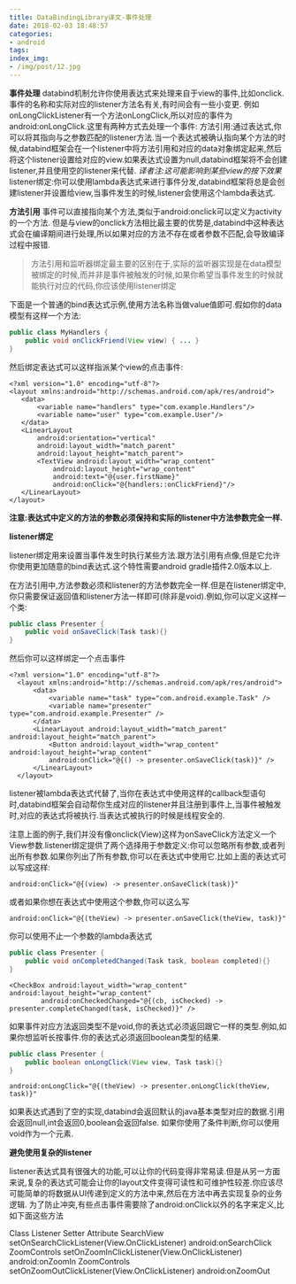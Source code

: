 ```yaml
---
title: DataBindingLibrary译文-事件处理
date: 2018-02-03 18:48:57
categories:
- android
tags:
index_img:
- /img/post/12.jpg
---
```

**事件处理**
databind机制允许你使用表达式来处理来自于view的事件,比如onclick.
事件的名称和实际对应的listener方法名有关,有时间会有一些小变更.
例如onLongClickListener有一个方法onLongClick,所以对应的事件为android:onLongClick.这里有两种方式去处理一个事件:
方法引用:通过表达式,你可以将其指向与之参数匹配的listener方法.当一个表达式被确认指向某个方法的时候,databind框架会在一个listener中将方法引用和对应的data对象绑定起来,然后将这个listener设置给对应的view.如果表达式设置为null,databind框架将不会创建listener,并且使用空的listener来代替.
*译者注:这可能影响到某些view的按下效果*
listener绑定:你可以使用lambda表达式来进行事件分发,databind框架将总是会创建listener并设置给view,当事件发生的时候,listener会使用这个lambda表达式.

**方法引用**
事件可以直接指向某个方法,类似于android:onclick可以定义为activity的一个方法.
但是与view的onclick方法相比最主要的优势是,databind中这种表达式会在编译期间进行处理,所以如果对应的方法不存在或者参数不匹配,会导致编译过程中报错.

>方法引用和监听器绑定最主要的区别在于,实际的监听器实现是在data模型被绑定的时候,而并非是事件被触发的时候,如果你希望当事件发生的时候就能执行对应的代码,你应该使用listener绑定

下面是一个普通的bind表达式示例,使用方法名称当做value值即可.假如你的data模型有这样一个方法:

```java
public class MyHandlers {
    public void onClickFriend(View view) { ... }
}
```


然后绑定表达式可以这样指派某个view的点击事件:

```
<?xml version="1.0" encoding="utf-8"?>
<layout xmlns:android="http://schemas.android.com/apk/res/android">
   <data>
       <variable name="handlers" type="com.example.Handlers"/>
       <variable name="user" type="com.example.User"/>
   </data>
   <LinearLayout
       android:orientation="vertical"
       android:layout_width="match_parent"
       android:layout_height="match_parent">
       <TextView android:layout_width="wrap_content"
           android:layout_height="wrap_content"
           android:text="@{user.firstName}"
           android:onClick="@{handlers::onClickFriend}"/>
   </LinearLayout>
</layout>
```

**注意:表达式中定义的方法的参数必须保持和实际的listener中方法参数完全一样.**

**listener绑定**

listener绑定用来设置当事件发生时执行某些方法.跟方法引用有点像,但是它允许你使用更加随意的bind表达式.这个特性需要android gradle插件2.0版本以上.

在方法引用中,方法参数必须和listener的方法参数完全一样.但是在listener绑定中,你只需要保证返回值和listener方法一样即可(除非是void).例如,你可以定义这样一个类:

```java
public class Presenter {
    public void onSaveClick(Task task){}
}
```

然后你可以这样绑定一个点击事件

```
<?xml version="1.0" encoding="utf-8"?>
  <layout xmlns:android="http://schemas.android.com/apk/res/android">
      <data>
          <variable name="task" type="com.android.example.Task" />
          <variable name="presenter" type="com.android.example.Presenter" />
      </data>
      <LinearLayout android:layout_width="match_parent" android:layout_height="match_parent">
          <Button android:layout_width="wrap_content" android:layout_height="wrap_content"
          android:onClick="@{() -> presenter.onSaveClick(task)}" />
      </LinearLayout>
  </layout>
```

listener被lambda表达式代替了,当你在表达式中使用这样的callback型语句时,databind框架会自动帮你生成对应的listener并且注册到事件上,当事件被触发时,对应的表达式将被执行.当表达式被执行的时候是线程安全的.

注意上面的例子,我们并没有像onclick(View)这样为onSaveClick方法定义一个View参数.listener绑定提供了两个选择用于参数定义:你可以忽略所有参数,或者列出所有参数.如果你列出了所有参数,你可以在表达式中使用它.比如上面的表达式可以写成这样:

```
android:onClick="@{(view) -> presenter.onSaveClick(task)}"
```

或者如果你想在表达式中使用这个参数,你可以这么写

```
android:onClick="@{(theView) -> presenter.onSaveClick(theView, task)}"
```

你可以使用不止一个参数的lambda表达式

```java
public class Presenter {
    public void onCompletedChanged(Task task, boolean completed){}
}
```
```
<CheckBox android:layout_width="wrap_content" android:layout_height="wrap_content"
        android:onCheckedChanged="@{(cb, isChecked) -> presenter.completeChanged(task, isChecked)}" />
```

如果事件对应方法返回类型不是void,你的表达式必须返回跟它一样的类型.例如,如果你想监听长按事件.你的表达式必须返回boolean类型的结果.

```java
public class Presenter {
    public boolean onLongClick(View view, Task task){}
}
```
```
android:onLongClick="@{(theView) -> presenter.onLongClick(theView, task)}"
```

如果表达式遇到了空的实现,databind会返回默认的java基本类型对应的数据.引用会返回null,int会返回0,boolean会返回false.
如果你使用了条件判断,你可以使用void作为一个元素.

**避免使用复杂的listener**

listener表达式具有很强大的功能,可以让你的代码变得非常易读.但是从另一方面来说,复杂的表达式可能会让你的layout文件变得可读性和可维护性较差.你应该尽可能简单的将数据从UI传递到定义的方法中来,然后在方法中再去实现复杂的业务逻辑.
为了防止冲突,有些点击事件需要除了android:onClick以外的名字来定义,比如下面这些方法

Class           Listener                                           Setter Attribute
SearchView      setOnSearchClickListener(View.OnClickListener)     android:onSearchClick
ZoomControls    setOnZoomInClickListener(View.OnClickListener)     android:onZoomIn
ZoomControls    setOnZoomOutClickListener(View.OnClickListener)    android:onZoomOut